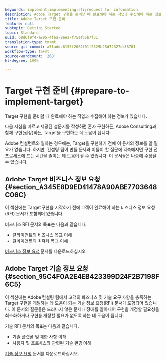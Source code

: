 ```yaml
---
keywords: implement;implementing;rfi;request for information
description: Adobe Target 구현을 준비할 때 완료해야 하는 작업과 수집해야 하는 정보가 있습니다.
title: Adobe Target 구현 준비
feature: null
subtopic: Getting Started
topic: Standard
uuid: b8d6f9f4-a995-4f6a-9eea-f75ef36b7f31
translation-type: tm+mt
source-git-commit: a51addc6155f2681f01f2329b25d72327de36701
workflow-type: tm+mt
source-wordcount: '268'
ht-degree: 100%

---
```



# Target 구현 준비 {#prepare-to-implement-target}

Target 구현을 준비할 때 완료해야 하는 작업과 수집해야 하는 정보가 있습니다.

다음 지침을 따르고 제공된 설문지를 작성하면 혼자 구현하든, Adobe Consulting과 함께 구현(권장)하든, Target을 구현하는 데 도움이 됩니다.

Adobe 컨설턴트와 일하는 경우에는, Target을 구현하기 전에 이 문서의 정보를 알 필요가 없습니다. 하지만, 컨설팅 팀이 만들 문서와 이들이 할 질문에 익숙해지면 구현 전 프로세스에 드는 시간을 줄이는 데 도움이 될 수 있습니다. 이 문서들은 나중에 수정될 수 있습니다.

## Adobe Target 비즈니스 정보 요청 {#section_A345E8D9ED41478A90ABE7703648C06C}

이 섹션에는 Target 구현을 시작하기 전에 고객이 완료해야 하는 비즈니스 정보 요청(RFI) 문서가 포함되어 있습니다.

비즈니스 RFI 문서의 목표는 다음과 같습니다.

* 클라이언트의 비즈니스 목표 이해
* 클라이언트의 최적화 목표 이해

[비즈니스 정보 요청](/help/assets/business-rfi.docx) 문서를 다운로드하십시오.

## Adobe Target 기술 정보 요청 {#section_95C4F0A2E4EB423399D24F2B7198F6C5}

이 섹션에는 Adobe 컨설팅 팀에서 고객의 비즈니스 및 기술 요구 사항을 충족하는 Target 구현을 개발하는 데 도움이 되는 기술 정보 요청(RFI) 문서가 포함되어 있습니다. 이 문서의 질문들은 드러나지 않은 문제나 장애를 알아내어 구현을 개정할 필요성을 최소화하거나 구현을 개정할 필요가 없도록 하는 데 도움이 됩니다.

기술 RFI 문서의 목표는 다음과 같습니다.

* 기술 플랫폼 및 제한 사항 이해
* 사용자 및 프로세스와 관련된 기술 환경 이해

[기술 정보 요청](/help/assets/technical-rfi.docx) 문서를 다운로드하십시오.
